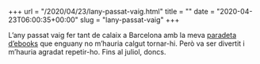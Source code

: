 +++
url = "/2020/04/23/lany-passat-vaig.html"
title = ""
date = "2020-04-23T06:00:35+00:00"
slug = "lany-passat-vaig"
+++

L’any passat vaig fer tant de calaix a Barcelona amb la meva [paradeta d’ebooks](/2019/04/23/he-vingut-a.html) que enguany no m’hauria calgut tornar-hi. Però va ser divertit i m’hauria agradat repetir-ho. Fins al juliol, doncs.
